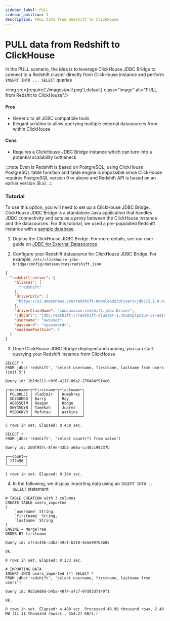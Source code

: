 ```yaml
---
sidebar_label: PULL 
sidebar_position: 3
description: PULL data from Redshift to ClickHouse
---
```


# PULL data from Redshift to ClickHouse

In the PULL scenario, the idea is to leverage ClickHouse JDBC Bridge to connect to a Redshift cluster directly from ClickHouse instance and perform `INSERT INTO ... SELECT` queries


<img src={require('./images/pull.png').default} class="image" alt="PULL from Redshit to ClickHouse"/>

#### Pros

* Generic to all JDBC compatible tools
* Elegant solution to allow querying multiple external datasources from within ClickHouse 

#### Cons

* Requires a ClickHouse JDBC Bridge instance which can turn into a potential scalability bottleneck


:::note
Even is Redshift is based on PostgreSQL, using ClickHouse PostgreSQL table function and table engine is impossible since ClickHouse requires PostgreSQL version 9 or above and Redshift API is based on an earlier version (8.x).
:::

### Tutorial


To use this option, you will need to set up a ClickHouse JDBC Bridge. ClickHouse JDBC Bridge is a standalone Java application that handles JDBC connectivity and acts as a proxy between the ClickHouse instance and the datasources. For this tutorial, we used a pre-populated Redshift instance with a [sample database](https://docs.aws.amazon.com/redshift/latest/dg/c_sampledb.html).


1. Deploy the ClickHouse JDBC Bridge. For more details, see our user guide on [JDBC for External Datasources](../jdbc/jdbc-with-clickhouse)


2. Configure your Redshift datasource for ClickHouse JDBC Bridge. 
For example, `/etc/clickhouse-jdbc-bridge/config/datasources/redshift.json ` 


```json
{
  "redshift-server": {
    "aliases": [
      "redshift"
    ],
    "driverUrls": [
     "https://s3.amazonaws.com/redshift-downloads/drivers/jdbc/2.1.0.4/redshift-jdbc42-2.1.0.4.jar"
    ],
    "driverClassName": "com.amazon.redshift.jdbc.Driver",
    "jdbcUrl": "jdbc:redshift://redshift-cluster-1.ckubnplpz1uv.us-east-1.redshift.amazonaws.com:5439/dev",
    "username": "awsuser",
    "password": "<password>",
    "maximumPoolSize": 5
  }
}
```

3. Once ClickHouse JDBC Bridge deployed and running, you can start querying your Redshift instance from ClickHouse

```
SELECT *
FROM jdbc('redshift', 'select username, firstname, lastname from users limit 5')

Query id: 1b7de211-c0f6-4117-86a2-276484f9f4c0

┌─username─┬─firstname─┬─lastname─┐
│ PGL08LJI │ Vladimir  │ Humphrey │
│ XDZ38RDD │ Barry     │ Roy      │
│ AEB55QTM │ Reagan    │ Hodge    │
│ OWY35QYB │ Tamekah   │ Juarez   │
│ MSD36KVR │ Mufutau   │ Watkins  │
└──────────┴───────────┴──────────┘

5 rows in set. Elapsed: 0.438 sec.
```

```
SELECT * 
FROM jdbc('redshift', 'select count(*) from sales')

Query id: 2d0f957c-8f4e-43b2-a66a-cc48cc96237b

┌──count─┐
│ 172456 │
└────────┘

1 rows in set. Elapsed: 0.304 sec.
```


4. In the following, we display importing data using an `INSERT INTO ... SELECT` statement

```
# TABLE CREATION with 3 columns
CREATE TABLE users_imported
(
    `username` String,
    `firstname` String,
    `lastname` String
)
ENGINE = MergeTree
ORDER BY firstname

Query id: c7c4c44b-cdb2-49cf-b319-4e569976ab05

Ok.

0 rows in set. Elapsed: 0.233 sec.
```

```
# IMPORTING DATA
INSERT INTO users_imported (*) SELECT *
FROM jdbc('redshift', 'select username, firstname, lastname from users')

Query id: 9d3a688d-b45a-40f4-a7c7-97d93d7149f1

Ok.

0 rows in set. Elapsed: 4.498 sec. Processed 49.99 thousand rows, 2.49 MB (11.11 thousand rows/s., 554.27 KB/s.)
```
